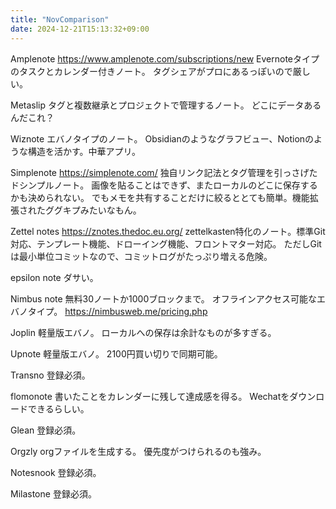 ```yaml
---
title: "NovComparison"
date: 2024-12-21T15:13:32+09:00
---
```

Amplenote
https://www.amplenote.com/subscriptions/new
Evernoteタイプのタスクとカレンダー付きノート。
タグシェアがプロにあるっぽいので厳しい。

Metaslip
タグと複数継承とプロジェクトで管理するノート。
どこにデータあるんだこれ？

Wiznote
エバノタイプのノート。
Obsidianのようなグラフビュー、Notionのような構造を活かす。中華アプリ。

Simplenote
https://simplenote.com/
独自リンク記法とタグ管理を引っさげたドシンプルノート。
画像を貼ることはできず、またローカルのどこに保存するかも決められない。
でもメモを共有することだけに絞るととても簡単。機能拡張されたググキプみたいなもん。

Zettel notes
https://znotes.thedoc.eu.org/
zettelkasten特化のノート。標準Git対応、テンプレート機能、ドローイング機能、フロントマター対応。
ただしGitは最小単位コミットなので、コミットログがたっぷり増える危険。

epsilon note
ダサい。

Nimbus note
無料30ノートか1000ブロックまで。
オフラインアクセス可能なエバノタイプ。
https://nimbusweb.me/pricing.php

Joplin
軽量版エバノ。
ローカルへの保存は余計なものが多すぎる。

Upnote
軽量版エバノ。
2100円買い切りで同期可能。

Transno
登録必須。

flomonote
書いたことをカレンダーに残して達成感を得る。
Wechatをダウンロードできるらしい。

Glean
登録必須。

Orgzly
orgファイルを生成する。
優先度がつけられるのも強み。

Notesnook
登録必須。

Milastone
登録必須。
